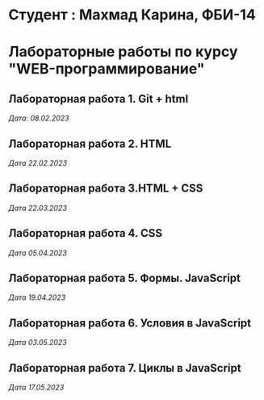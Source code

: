 # Студент : Махмад Карина, ФБИ-14

# Лабораторные работы по курсу "WEB-программирование"

## Лабораторная работа 1. Git + html

*Дата: 08.02.2023*

## Лабораторная работа 2. HTML

*Дата 22.02.2023*

## Лабораторная работа 3.HTML + CSS

*Дата 22.03.2023*

## Лабораторная работа 4. CSS

*Дата 05.04.2023*

## Лабораторная работа 5. Формы. JavaScript

*Дата 19.04.2023*

## Лабораторная работа 6. Условия в JavaScript 

*Дата 03.05.2023*

## Лабораторная работа 7. Циклы в JavaScript

*Дата 17.05.2023*